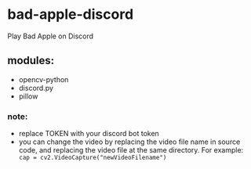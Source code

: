 # bad-apple-discord
Play Bad Apple on Discord

## modules:
- opencv-python
- discord.py
- pillow

### note:
- replace TOKEN with your discord bot token
- you can change the video by replacing the video file name in source code, and replacing the video file at the same directory. For example: `
cap = cv2.VideoCapture("newVideoFilename")`
